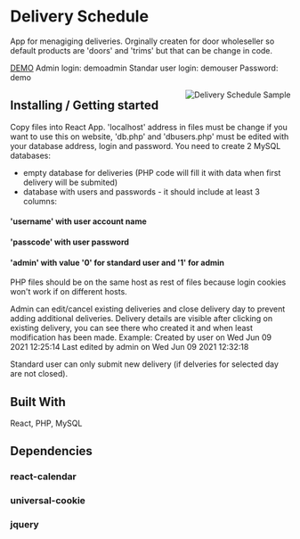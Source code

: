 # Delivery Schedule

App for menagiging deliveries.
Orginally createn for door wholeseller so default products are 'doors' and 'trims' but that can be change in code.

[DEMO](http://rafalkmiecik.com/deliverybuild/)
Admin login: demoadmin
Standar user login: demouser
Password: demo

<img src="http://rafalkmiecik.com/sample.jpg" alt="Delivery Schedule Sample" align="right">


## Installing / Getting started

Copy files into React App.
'localhost' address in files must be change if you  want to use this on website, 'db.php' and 'dbusers.php' must be edited with your database address, login and password.
You need to create 2 MySQL databases:
- empty database for deliveries (PHP code will fill it with data when first delivery will be submited)
- database with users and passwords - it should include at least 3 columns:
#### 'username' with user account name
#### 'passcode' with user password
#### 'admin' with value '0' for standard user and '1' for admin

PHP files should be on the same host as rest of files because login cookies won't work if on different hosts.

Admin can edit/cancel existing deliveries and close delivery day to prevent adding additional deliveries.
Delivery details are visible after clicking on existing delivery, you can see there who created it and when least modification has been made.
Example:
Created by user on Wed Jun 09 2021 12:25:14
Last edited by admin on Wed Jun 09 2021 12:32:18

Standard user can only submit new delivery (if delveries for selected day are not closed).



## Built With
React, PHP, MySQL

## Dependencies
### react-calendar
### universal-cookie
### jquery


